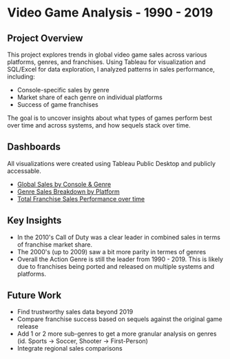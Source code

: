 # Video Game Analysis - 1990 - 2019

## Project Overview
This project explores trends in global video game sales across various platforms, genres, and franchises. Using Tableau for visualization and SQL/Excel for data exploration, I analyzed patterns in sales performance, including:

- Console-specific sales by genre
- Market share of each genre on individual platforms
- Success of game franchises

The goal is to uncover insights about what types of games perform best over time and across systems, and how sequels stack over time.

## Dashboards
All visualizations were created using Tableau Public Desktop and publicly accessable.

- [Global Sales by Console & Genre](https://public.tableau.com/app/profile/daniel.san.andres/viz/ProjectVideoGameSales/Dashboard1)
- [Genre Sales Breakdown by Platform](https://public.tableau.com/app/profile/daniel.san.andres/viz/ProjectVideoGameSales/Dashboard1)
- [Total Franchise Sales Performance over time](https://public.tableau.com/app/profile/daniel.san.andres/viz/ProjectVideoGameSales/Dashboard2)

## Key Insights
- In the 2010's Call of Duty was a clear leader in combined sales in terms of franchise market share.
- The 2000's (up to 2009) saw a bit more parity in termes of genres
- Overall the Action Genre is still the leader from 1990 - 2019. This is likely due to franchises being ported and released on multiple systems and platforms.


## Future Work
- Find trustworthy sales data beyond 2019
- Compare franchise success based on sequels against the original game release
- Add 1 or 2 more sub-genres to get a more granular analysis on genres (id. Sports -> Soccer, Shooter -> First-Person)
- Integrate regional sales comparisons
